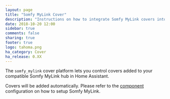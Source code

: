 ```yaml
---
layout: page
title: "Somfy MyLink Cover"
description: "Instructions on how to integrate Somfy MyLink covers into Home Assistant."
date: 2018-10-20 12:00
sidebar: true
comments: false
sharing: true
footer: true
logo: tahoma.png
ha_category: Cover
ha_release: 0.XX
---
```


The `somfy_mylink` cover platform lets you control covers added to your compatible Somfy MyLink hub in Home Assistant.

Covers will be added automatically. Please refer to the [component](/components/somfy_mylink/) configuration on how to setup Somfy MyLink.
